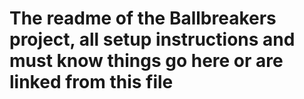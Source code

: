 # The readme of the Ballbreakers project, all setup instructions and must know things go here or are linked from this file
